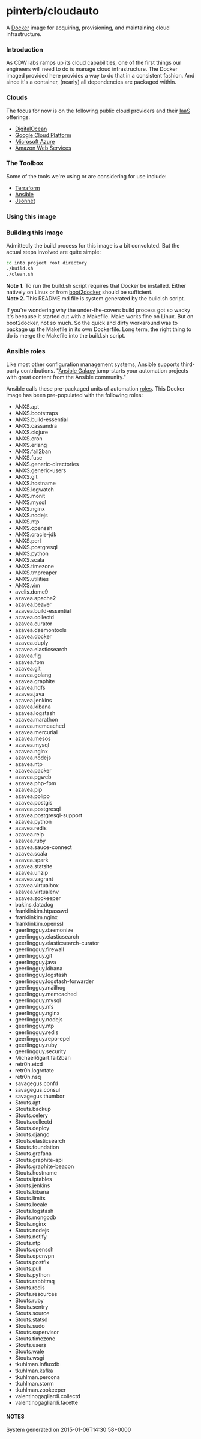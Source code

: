 pinterb/cloudauto
==========

A [Docker](https://www.docker.com) image for acquiring, provisioning, and maintaining cloud infrastructure.

### Introduction 
As CDW labs ramps up its cloud capabilities, one of the first things our engineers will need to do is manage cloud infrastructure.  The Docker imaged provided here provides a way 
to do that in a consistent fashion.  And since it's a container, (nearly) all dependencies are packaged within.


### Clouds
The focus for now is on the following public cloud providers and their [IaaS](http://en.wikipedia.org/wiki/Cloud_computing#Infrastructure_as_a_service) offerings:   
* [DigitalOcean](https://www.digitalocean.com/)   
* [Google Cloud Platform](https://cloud.google.com/)    
* [Microsoft Azure](https://azure.microsoft.com/en-us/)   
* [Amazon Web Services](http://aws.amazon.com/)   


### The Toolbox  
Some of the tools we're using or are considering for use include:
* [Terraform](http://www.terraform.io/)   
* [Ansible](http://www.ansible.com/)   
* [Jsonnet](http://google.github.io/jsonnet/doc/index.html)   


### Using this image



### Building this image
Admittedly the build process for this image is a bit convoluted. But the actual steps involved are quite simple:
````sh
cd into project root directory   
./build.sh   
./clean.sh   
````

**Note 1.** To run the build.sh script requires that Docker be installed.  Either natively on Linux or from [boot2docker](http://boot2docker.io) should be sufficient.   
**Note 2.** This README.md file is system generated by the build.sh script.    

If you're wondering why the under-the-covers build process got so wacky it's because it started out with a Makefile.  Make works fine on Linux. But on boot2docker, not so much.  So the quick
and dirty workaround was to package up the Makefile in its own Dockerfile.  Long term, the right thing to do is merge the Makefile into the build.sh script.
 

### Ansible roles   
Like most other configuration management systems, Ansible supports third-party contributions. "[Ansible Galaxy](https://galaxy.ansible.com) jump-starts your automation 
projects with great content from the Ansible community."   

Ansible calls these pre-packaged units of automation [roles](http://docs.ansible.com/playbooks_roles#roles).  This Docker image has been pre-populated with the following roles:   
* ANXS.apt    
* ANXS.bootstraps    
* ANXS.build-essential    
* ANXS.cassandra    
* ANXS.clojure    
* ANXS.cron    
* ANXS.erlang    
* ANXS.fail2ban    
* ANXS.fuse    
* ANXS.generic-directories    
* ANXS.generic-users    
* ANXS.git    
* ANXS.hostname    
* ANXS.logwatch    
* ANXS.monit    
* ANXS.mysql    
* ANXS.nginx    
* ANXS.nodejs    
* ANXS.ntp    
* ANXS.openssh    
* ANXS.oracle-jdk    
* ANXS.perl    
* ANXS.postgresql    
* ANXS.python    
* ANXS.scala    
* ANXS.timezone    
* ANXS.tmpreaper    
* ANXS.utilities    
* ANXS.vim    
* avelis.dome9    
* azavea.apache2    
* azavea.beaver    
* azavea.build-essential    
* azavea.collectd    
* azavea.curator    
* azavea.daemontools    
* azavea.docker    
* azavea.duply    
* azavea.elasticsearch    
* azavea.fig    
* azavea.fpm    
* azavea.git    
* azavea.golang    
* azavea.graphite    
* azavea.hdfs    
* azavea.java    
* azavea.jenkins    
* azavea.kibana    
* azavea.logstash    
* azavea.marathon    
* azavea.memcached    
* azavea.mercurial    
* azavea.mesos    
* azavea.mysql    
* azavea.nginx    
* azavea.nodejs    
* azavea.ntp    
* azavea.packer    
* azavea.pgweb    
* azavea.php-fpm    
* azavea.pip    
* azavea.polipo    
* azavea.postgis    
* azavea.postgresql    
* azavea.postgresql-support    
* azavea.python    
* azavea.redis    
* azavea.relp    
* azavea.ruby    
* azavea.sauce-connect    
* azavea.scala    
* azavea.spark    
* azavea.statsite    
* azavea.unzip    
* azavea.vagrant    
* azavea.virtualbox    
* azavea.virtualenv    
* azavea.zookeeper    
* bakins.datadog    
* franklinkim.htpasswd    
* franklinkim.nginx    
* franklinkim.openssl    
* geerlingguy.daemonize    
* geerlingguy.elasticsearch    
* geerlingguy.elasticsearch-curator    
* geerlingguy.firewall    
* geerlingguy.git    
* geerlingguy.java    
* geerlingguy.kibana    
* geerlingguy.logstash    
* geerlingguy.logstash-forwarder    
* geerlingguy.mailhog    
* geerlingguy.memcached    
* geerlingguy.mysql    
* geerlingguy.nfs    
* geerlingguy.nginx    
* geerlingguy.nodejs    
* geerlingguy.ntp    
* geerlingguy.redis    
* geerlingguy.repo-epel    
* geerlingguy.ruby    
* geerlingguy.security    
* MichaelRigart.fail2ban    
* retr0h.etcd    
* retr0h.logrotate    
* retr0h.nsq    
* savagegus.confd    
* savagegus.consul    
* savagegus.thumbor    
* Stouts.apt    
* Stouts.backup    
* Stouts.celery    
* Stouts.collectd    
* Stouts.deploy    
* Stouts.django    
* Stouts.elasticsearch    
* Stouts.foundation    
* Stouts.grafana    
* Stouts.graphite-api    
* Stouts.graphite-beacon    
* Stouts.hostname    
* Stouts.iptables    
* Stouts.jenkins    
* Stouts.kibana    
* Stouts.limits    
* Stouts.locale    
* Stouts.logstash    
* Stouts.mongodb    
* Stouts.nginx    
* Stouts.nodejs    
* Stouts.notify    
* Stouts.ntp    
* Stouts.openssh    
* Stouts.openvpn    
* Stouts.postfix    
* Stouts.pull    
* Stouts.python    
* Stouts.rabbitmq    
* Stouts.redis    
* Stouts.resources    
* Stouts.ruby    
* Stouts.sentry    
* Stouts.source    
* Stouts.statsd    
* Stouts.sudo    
* Stouts.supervisor    
* Stouts.timezone    
* Stouts.users    
* Stouts.wale    
* Stouts.wsgi    
* tkuhlman.Influxdb    
* tkuhlman.kafka    
* tkuhlman.percona    
* tkuhlman.storm    
* tkuhlman.zookeeper    
* valentinogagliardi.collectd    
* valentinogagliardi.facette    
 

#### NOTES   
System generated on 2015-01-06T14:30:58+0000 

